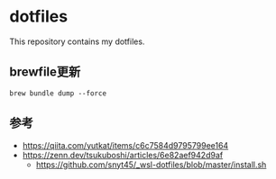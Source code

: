 # dotfiles

This repository contains my dotfiles.

## brewfile更新

```shell
brew bundle dump --force
```

## 参考

- <https://qiita.com/yutkat/items/c6c7584d9795799ee164>
- <https://zenn.dev/tsukuboshi/articles/6e82aef942d9af>
  - <https://github.com/snyt45/_wsl-dotfiles/blob/master/install.sh>

